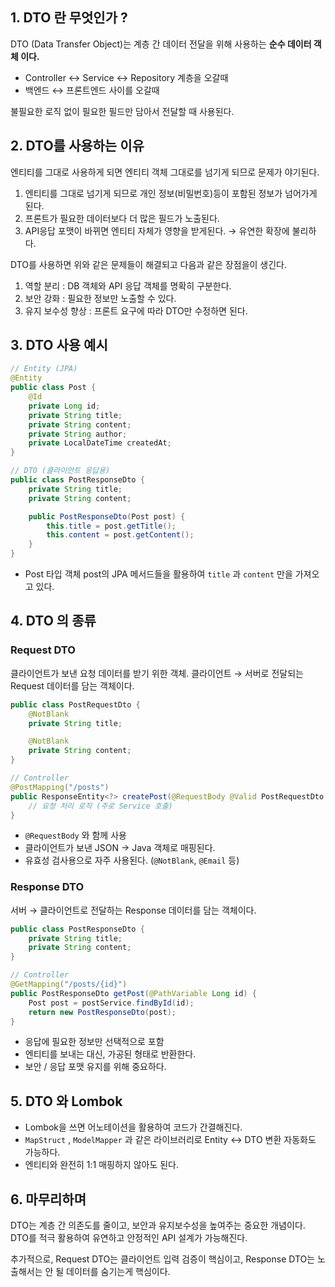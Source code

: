 ## 1. DTO 란 무엇인가 ?

DTO (Data Transfer Object)는 계층 간 데이터 전달을 위해 사용하는 **순수 데이터 객체 이다.**

- Controller ↔ Service ↔ Repository 계층을 오갈때
- 백엔드 ↔ 프론트엔드 사이를 오갈때

불필요한 로직 없이 필요한 필드만 담아서 전달할 때 사용된다.

## 2. DTO를 사용하는 이유

엔티티를 그대로 사용하게 되면 엔티티 객체 그대로를 넘기게 되므로 문제가 야기된다.

1. 엔티티를 그대로 넘기게 되므로 개인 정보(비밀번호)등이 포함된 정보가 넘어가게 된다.
2. 프론트가 필요한 데이터보다 더 많은 필드가 노출된다.
3. API응답 포맷이 바뀌면 엔티티 자체가 영향을 받게된다. → 유연한 확장에 불리하다.

DTO를 사용하면 위와 같은 문제들이 해결되고 다음과 같은 장점을이 생긴다.

1. 역할 분리 : DB 객체와 API 응답 객체를 명확히 구분한다.
2. 보안 강화 : 필요한 정보만 노출할 수 있다.
3. 유지 보수성 향상 : 프론트 요구에 따라 DTO만 수정하면 된다.

## 3. DTO 사용 예시

```java
// Entity (JPA)
@Entity
public class Post {
    @Id
    private Long id;
    private String title;
    private String content;
    private String author;
    private LocalDateTime createdAt;
}
```

```java
// DTO (클라이언트 응답용)
public class PostResponseDto {
    private String title;
    private String content;

    public PostResponseDto(Post post) {
        this.title = post.getTitle();
        this.content = post.getContent();
    }
}
```

- Post 타입 객체 post의 JPA 메서드들을 활용하여 `title` 과 `content` 만을 가져오고 있다.

## 4. DTO 의 종류

### Request DTO

클라이언트가 보낸 요청 데이터를 받기 위한 객체. 
클라이언트 → 서버로 전달되는 Request 데이터를 담는 객체이다.

```java
public class PostRequestDto {
    @NotBlank
    private String title;

    @NotBlank
    private String content;
}
```

```java
// Controller
@PostMapping("/posts")
public ResponseEntity<?> createPost(@RequestBody @Valid PostRequestDto requestDto) {
    // 요청 처리 로직 (주로 Service 호출)
}
```

- `@RequestBody` 와 함께 사용
- 클라이언트가 보낸 JSON → Java 객체로 매핑된다.
- 유효성 검사용으로 자주 사용된다. (`@NotBlank`, `@Email` 등)

### Response DTO

서버 → 클라이언트로 전달하는 Response 데이터를 담는 객체이다.

```java
public class PostResponseDto {
    private String title;
    private String content;
}
```

```java
// Controller
@GetMapping("/posts/{id}")
public PostResponseDto getPost(@PathVariable Long id) {
    Post post = postService.findById(id);
    return new PostResponseDto(post);
}
```

- 응답에 필요한 정보만 선택적으로 포함
- 엔티티를 보내는 대신, 가공된 형태로 반환한다.
- 보안 / 응답 포맷 유지를 위해 중요하다.

## 5. DTO 와 Lombok

- Lombok을 쓰면 어노테이션을 활용하여 코드가 간결해진다.
- `MapStruct` , `ModelMapper` 과 같은 라이브러리로 Entity ↔ DTO 변환 자동화도 가능하다.
- 엔티티와 완전히 1:1 매핑하지 않아도 된다.

## 6. 마무리하며

DTO는 계층 간 의존도를 줄이고, 보안과 유지보수성을 높여주는 중요한 개념이다.
DTO를 적극 활용하여 유연하고 안정적인 API 설계가 가능해진다.

추가적으로, Request DTO는 클라이언트 입력 검증이 핵심이고, Response DTO는 노출해서는 안 될 데이터를 숨기는게 핵심이다.